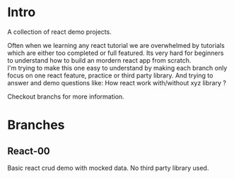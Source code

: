 # Intro

A collection of react demo projects.  

Often when we learning any react tutorial we are overwhelmed by tutorials which are either too completed or full featured. Its very hard for beginners to understand how to build an mordern react app from scratch.      
I'm trying to make this one easy to understand by making each branch only focus on one react feature, practice or third party library. And trying to answer and demo questions like: How react work with/without xyz library ?

Checkout branchs for more information.

# Branches

## React-00

Basic react crud demo with mocked data. No third party library used.
